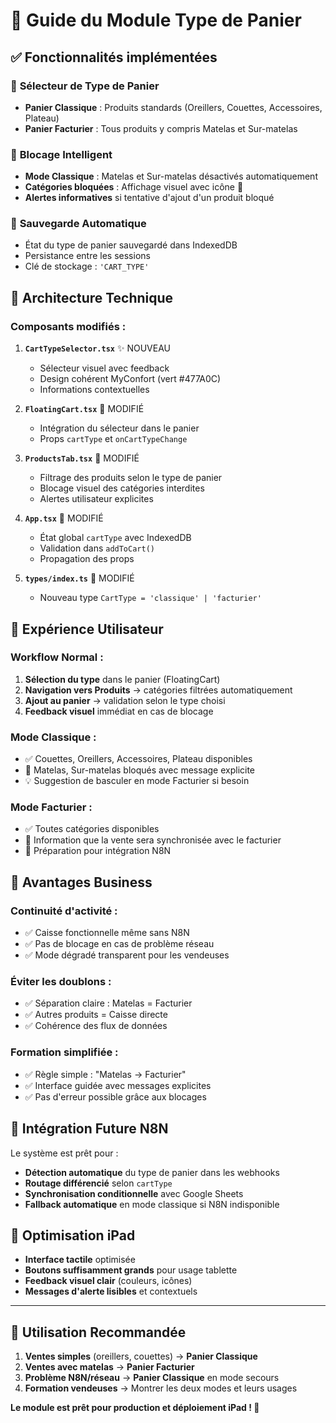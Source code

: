 # 🛒 Guide du Module Type de Panier

## ✅ Fonctionnalités implémentées

### 🎯 **Sélecteur de Type de Panier**
- **Panier Classique** : Produits standards (Oreillers, Couettes, Accessoires, Plateau)
- **Panier Facturier** : Tous produits y compris Matelas et Sur-matelas

### 🚫 **Blocage Intelligent**
- **Mode Classique** : Matelas et Sur-matelas désactivés automatiquement
- **Catégories bloquées** : Affichage visuel avec icône 🚫
- **Alertes informatives** si tentative d'ajout d'un produit bloqué

### 💾 **Sauvegarde Automatique**
- État du type de panier sauvegardé dans IndexedDB
- Persistance entre les sessions
- Clé de stockage : `'CART_TYPE'`

## 🔧 Architecture Technique

### **Composants modifiés :**

1. **`CartTypeSelector.tsx`** ✨ NOUVEAU
   - Sélecteur visuel avec feedback
   - Design cohérent MyConfort (vert #477A0C)
   - Informations contextuelles

2. **`FloatingCart.tsx`** 🔄 MODIFIÉ
   - Intégration du sélecteur dans le panier
   - Props `cartType` et `onCartTypeChange`

3. **`ProductsTab.tsx`** 🔄 MODIFIÉ
   - Filtrage des produits selon le type de panier
   - Blocage visuel des catégories interdites
   - Alertes utilisateur explicites

4. **`App.tsx`** 🔄 MODIFIÉ
   - État global `cartType` avec IndexedDB
   - Validation dans `addToCart()`
   - Propagation des props

5. **`types/index.ts`** 🔄 MODIFIÉ
   - Nouveau type `CartType = 'classique' | 'facturier'`

## 🎨 Expérience Utilisateur

### **Workflow Normal :**
1. **Sélection du type** dans le panier (FloatingCart)
2. **Navigation vers Produits** → catégories filtrées automatiquement
3. **Ajout au panier** → validation selon le type choisi
4. **Feedback visuel** immédiat en cas de blocage

### **Mode Classique :** 
- ✅ Couettes, Oreillers, Accessoires, Plateau disponibles
- 🚫 Matelas, Sur-matelas bloqués avec message explicite
- 💡 Suggestion de basculer en mode Facturier si besoin

### **Mode Facturier :**
- ✅ Toutes catégories disponibles
- 📄 Information que la vente sera synchronisée avec le facturier
- 🔄 Préparation pour intégration N8N

## 🚀 Avantages Business

### **Continuité d'activité :**
- ✅ Caisse fonctionnelle même sans N8N
- ✅ Pas de blocage en cas de problème réseau
- ✅ Mode dégradé transparent pour les vendeuses

### **Éviter les doublons :**
- ✅ Séparation claire : Matelas = Facturier
- ✅ Autres produits = Caisse directe
- ✅ Cohérence des flux de données

### **Formation simplifiée :**
- ✅ Règle simple : "Matelas → Facturier"
- ✅ Interface guidée avec messages explicites
- ✅ Pas d'erreur possible grâce aux blocages

## 🔌 Intégration Future N8N

Le système est prêt pour :
- **Détection automatique** du type de panier dans les webhooks
- **Routage différencié** selon `cartType`
- **Synchronisation conditionnelle** avec Google Sheets
- **Fallback automatique** en mode classique si N8N indisponible

## 📱 Optimisation iPad

- **Interface tactile** optimisée
- **Boutons suffisamment grands** pour usage tablette
- **Feedback visuel clair** (couleurs, icônes)
- **Messages d'alerte lisibles** et contextuels

---

## 🎯 Utilisation Recommandée

1. **Ventes simples** (oreillers, couettes) → **Panier Classique**
2. **Ventes avec matelas** → **Panier Facturier** 
3. **Problème N8N/réseau** → **Panier Classique** en mode secours
4. **Formation vendeuses** → Montrer les deux modes et leurs usages

**Le module est prêt pour production et déploiement iPad ! 🎉**
